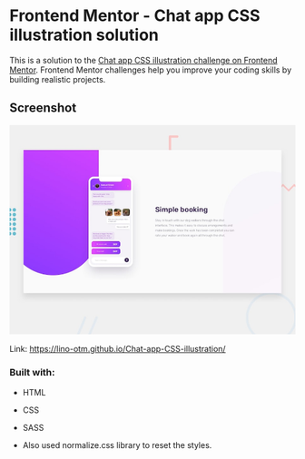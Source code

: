 # Frontend Mentor - Chat app CSS illustration solution

This is a solution to the [Chat app CSS illustration challenge on Frontend Mentor](https://www.frontendmentor.io/challenges/chat-app-css-illustration-O5auMkFqY). Frontend Mentor challenges help you improve your coding skills by building realistic projects. 

## Screenshot

![](/design/desktop-preview.jpg)

Link: https://lino-otm.github.io/Chat-app-CSS-illustration/

### Built with:

- HTML
- CSS
- SASS

- Also used normalize.css library to reset the styles.

